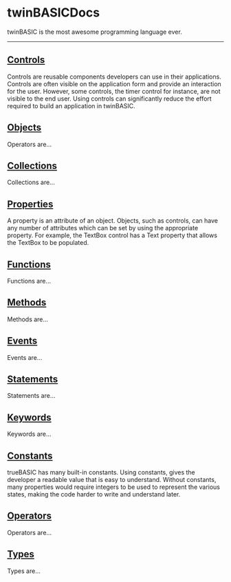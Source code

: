 # twinBASICDocs
twinBASIC is the most awesome programming language ever.

---

## [Controls](controls.md)
Controls are reusable components developers can use in their applications. Controls are often visible on the application form and provide an interaction for the user. However, some controls, the timer control for instance, are not visible to the end user. Using controls can significantly reduce the effort required to build an application in twinBASIC.

## [Objects](objects.md)
Operators are...

## [Collections](collections.md)
Collections are...

## [Properties](properties.md)
A property is an attribute of an object. Objects, such as controls, can have any number of attributes which can be set by using the appropriate property. For example, the TextBox control has a Text property that allows the TextBox to be populated.

## [Functions](functions.md)
Functions are...

## [Methods](methods.md)
Methods are...

## [Events](events.md)
Events are...

## [Statements](statements.md)
Statements are...

## [Keywords](keywords.md)
Keywords are...

## [Constants](constants.md)
trueBASIC has many built-in constants. Using constants, gives the developer a readable value that is easy to understand. Without constants, many properties would require integers to be used to represent the various states, making the code harder to write and understand later.

## [Operators](operators.md)
Operators are...

## [Types](types.md)
Types are...
